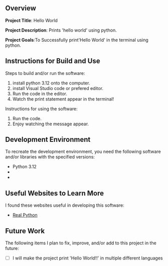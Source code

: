 ## Overview

**Project Title**: Hello World

**Project Description**: Prints 'hello world' using python.

**Project Goals**:To Successfully print'Hello World' in the terminal using python.

## Instructions for Build and Use

Steps to build and/or run the software:

1. install python 3.12 onto the computer.
2. install Visual Studio code or prefered editor.
3. Run the code in the editor.
4. Watch the print statement appear in the terminal!

Instructions for using the software:

1. Run the code.
2. Enjoy watching the message appear.

## Development Environment 

To recreate the development environment, you need the following software and/or libraries with the specified versions:

* Python 3.12
* 
*

## Useful Websites to Learn More

I found these websites useful in developing this software:

* [Real Python](https://realpython.com/python-print/)


## Future Work

The following items I plan to fix, improve, and/or add to this project in the future:

* [ ] I will make the project print 'Hello World!!' in multiple different languages
